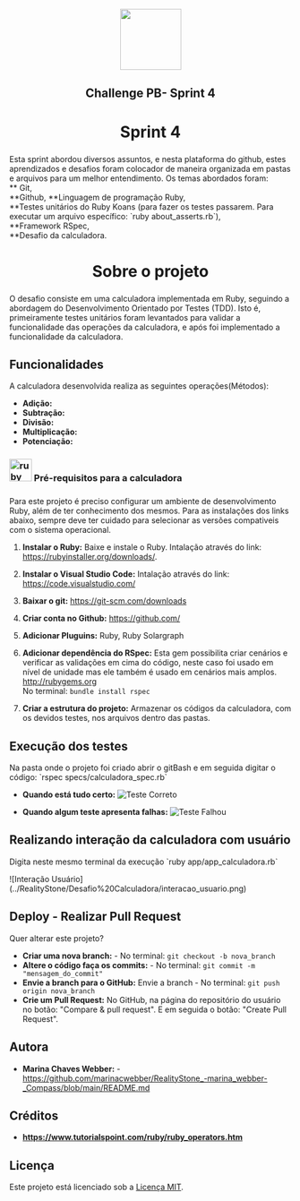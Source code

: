 ﻿<br clear="both">

<div align="center">
  <img height="109" src="https://portal.megabrasil.com.br/imagens/20211108_61893b11458eb.jpg"  />
</div>

###

<div align="center">
</div>

###

<h2 align="center">Challenge PB- Sprint 4</h2>

###

<h1 align="center">Sprint 4</h1>

###

<p align="left">Esta sprint abordou diversos assuntos, e nesta plataforma do github, estes aprendizados e desafios foram colocador de maneira organizada em pastas e arquivos para um melhor entendimento. Os temas abordados foram: <br>** Git, <br>**Github, **Linguagem de programação Ruby, <br>**Testes unitários do Ruby Koans (para fazer os testes passarem. Para executar um arquivo específico: `ruby about_asserts.rb`), <br>**Framework RSpec, <br>**Desafio da calculadora. </p>

###

<h1 align="center">Sobre o projeto</h1>

###
<p align="left">O desafio consiste em uma calculadora implementada em Ruby, seguindo a abordagem do Desenvolvimento Orientado por Testes (TDD). Isto é, primeiramente testes unitários foram levantados para validar a funcionalidade das operações da calculadora, e após foi implementado a funcionalidade da calculadora. </p>

## Funcionalidades

<p align="left">A calculadora desenvolvida realiza as seguintes operações(Métodos):</p>

- **Adição:** 
- **Subtração:** 
- **Divisão:** 
- **Multiplicação:** 
- **Potenciação:** 

###


<h3 align="left"><img src="https://cdn.jsdelivr.net/gh/devicons/devicon/icons/ruby/ruby-plain-wordmark.svg" height="40" alt="ruby logo"  /> Pré-requisitos para a calculadora</h3>

###

<p align="left">Para este projeto é preciso configurar um ambiente de desenvolvimento Ruby, além de ter conhecimento dos mesmos. Para as instalações dos links abaixo, sempre deve ter cuidado para selecionar as versões compativeis com o sistema operacional. </p>

1. **Instalar o Ruby:** Baixe e instale o Ruby. Intalação através do link: https://rubyinstaller.org/downloads/.

2. **Instalar o Visual Studio Code:** Intalação através do link: https://code.visualstudio.com/

3. **Baixar o git:** https://git-scm.com/downloads

4. **Criar conta no Github:** https://github.com/

5. **Adicionar Pluguins:** Ruby, Ruby Solargraph

6. **Adicionar dependência do RSpec:** Esta gem possibilita criar cenários e verificar as validações em cima do código, neste caso foi usado em nível de unidade mas ele também é usado em cenários mais amplos.  <br> http://rubygems.org <br>
                                 No terminal: `bundle install rspec`<br>        

7. **Criar a estrutura do projeto:** Armazenar os códigos da calculadora, com os devidos testes, nos arquivos dentro das pastas. 



## Execução dos testes  

<p align="left"> Na pasta onde o projeto foi criado abrir o gitBash e em seguida digitar o código:  `rspec specs/calculadora_spec.rb`</p>

- **Quando está tudo certo:** 
![Teste Correto](../RealityStone/Desafio%20Calculadora/teste_correto.png)

- **Quando algum teste apresenta falhas:** 
![Teste Falhou](../RealityStone/Desafio%20Calculadora/teste_falhou.png)

###

## Realizando interação da calculadora com usuário 
<p align="left">Digita neste mesmo terminal da execução   `ruby app/app_calculadora.rb`</p>
![Interação Usuário](../RealityStone/Desafio%20Calculadora/interacao_usuario.png)

###

## Deploy - Realizar Pull Request
<p align="left">Quer alterar este projeto? </p>

- **Criar uma nova branch:** - No terminal:  `git checkout -b nova_branch` 
- **Altere o código faça os commits:** - No terminal: `git commit -m "mensagem_do_commit"`
- **Envie a branch para o GitHub:** Envie a branch - No terminal: `git push origin nova_branch`
- **Crie um Pull Request:** No GitHub, na página do repositório do usuário no botão: "Compare & pull request". E em seguida o botão: "Create Pull Request".
###

## Autora


- **Marina Chaves Webber:**  - https://github.com/marinacwebber/RealityStone_-marina_webber-_Compass/blob/main/README.md

###
## Créditos

- **https://www.tutorialspoint.com/ruby/ruby_operators.htm**

###
## Licença

Este projeto está licenciado sob a [Licença MIT](../RealityStone/LICENCE). 
###